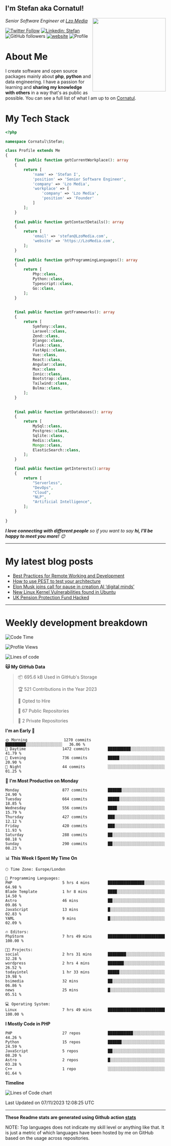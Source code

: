 <h2>I'm Stefan aka Cornatul! </h2>
<img align='right' src="https://i.giphy.com/media/YePKU8cVoIF3afvi8s/giphy.webp" width="230">
<p><em>Senior Software Engineer at <a href="https:/lzomedia.com/">Lzo Media
</a>
</em></p>

[![Twitter Follow](https://img.shields.io/twitter/follow/cornatul?label=Follow)](https://twitter.com/intent/follow?screen_name=cornatul)
[![Linkedin: Stefan](https://img.shields.io/badge/cornatul-blue?style=flat-square&logo=Linkedin&logoColor=white&link=https://www.linkedin.com/in/cornatul/)](https://www.linkedin.com/in/cornatul/)
![GitHub followers](https://img.shields.io/github/followers/cornatul?label=Follow&style=social)
[![website](https://img.shields.io/badge/Website-46a2f1.svg?&style=flat-square&logo=Google-Chrome&logoColor=white&link=https://cornatul.com/)](https://cornatul.com/)
![Profile](https://visitor-badge.glitch.me/badge?page_id=cornatul.cornatul)



# About Me
I create software and open source packages mainly about **php**, **python** and data engineering. 
I have a passion for learning and **sharing my knowledge with others** in a way that's as public as possible. 
You can see a full list of what I am up to on [Cornatul](https://lzomedia.com).


# My Tech Stack

```php
<?php

namespace Cornatul\Stefan;

class Profile extends Me
{
    final public function getCurrentWorkplace(): array
    {
        return [
            'name' => 'Stefan I',
            'position' => 'Senior Software Engineer',
            'company' => 'Lzo Media',
            'workplace' => [
                'company' => 'Lzo Media',
                'position' => 'Founder'         
            ]
        ];
    }
    
    final public function getContactDetails(): array
    {
        return [
            'email' => 'stefan@LzoMedia.com',
            'website' => 'https://LzoMedia.com',
        ];
    }
    
    final public function getProgrammingLanguages(): array
    {
        return [
            Php::class,
            Python::class,
            Typescript::class,
            Go::class,
        ];
    }
    
    
    final public function getFrameworks(): array
    {
        return [
            Symfony::class,
            Laravel::class,
            Zend::class,
            Django::class,
            Flask::class,
            FastApi::class,
            Vue::class,
            React::class,
            Angular::class,
            Mux::class
            Ionic::class,
            Bootstrap::class,
            Tailwind::class,
            Bulma::class,
        ];
    }
    
    
    final public function getDatabases(): array
    {
        return [
            MySql::class,
            Postgres::class,
            Sqlite::class,
            Redis::class,
            Mongo::class,
            ElasticSearch::class,
        ];
    }

    final public function getInterests():array
    {
        return [
            "Serverless",
            "DevOps",
            "Cloud",
            "NLP",
            "Artificial Intelligence",
        ];
    }
   
}
```
 <em><b>I love connecting with different people</b> so if you want to say <b>hi, I'll be happy to meet you more!</b> 😊</em>

---
# My latest blog posts
<!-- BLOG-POST-LIST:START -->
- [Best Practices for Remote Working and Development](https://lzomedia.com/best-practices-for-remote-working-and-development/)
- [How to use PEST to test your architecture](https://lzomedia.com/how-to-use-pest-to-test-your-architecture/)
- [Elon Musk joins call for pause in creation  AI ‘digital minds’](https://lzomedia.com/elon-musk-joins-call-for-pause-in-creation-ai-digital-minds/)
- [New Linux Kernel Vulnerabilities found in Ubuntu](https://lzomedia.com/linux-kernel-vulnerabilities-in-ubuntu/)
- [UK Pension Protection Fund Hacked](https://lzomedia.com/uk-pension-protection-fund-hacked/)
<!-- BLOG-POST-LIST:END -->

---
# Weekly development breakdown
<!--START_SECTION:waka-->
![Code Time](http://img.shields.io/badge/Code%20Time-306%20hrs%209%20mins-blue)

![Profile Views](http://img.shields.io/badge/Profile%20Views-0-blue)

![Lines of code](https://img.shields.io/badge/From%20Hello%20World%20I%27ve%20Written-18.4%20million%20lines%20of%20code-blue)

**🐱 My GitHub Data** 

> 📦 695.6 kB Used in GitHub's Storage 
 > 
> 🏆 521 Contributions in the Year 2023
 > 
> 💼 Opted to Hire
 > 
> 📜 67 Public Repositories 
 > 
> 🔑 2 Private Repositories 
 > 
**I'm an Early 🐤** 

```text
🌞 Morning                1270 commits        █████████░░░░░░░░░░░░░░░░   36.06 % 
🌆 Daytime                1472 commits        ██████████░░░░░░░░░░░░░░░   41.79 % 
🌃 Evening                736 commits         █████░░░░░░░░░░░░░░░░░░░░   20.90 % 
🌙 Night                  44 commits          ░░░░░░░░░░░░░░░░░░░░░░░░░   01.25 % 
```
📅 **I'm Most Productive on Monday** 

```text
Monday                   877 commits         ██████░░░░░░░░░░░░░░░░░░░   24.90 % 
Tuesday                  664 commits         █████░░░░░░░░░░░░░░░░░░░░   18.85 % 
Wednesday                556 commits         ████░░░░░░░░░░░░░░░░░░░░░   15.79 % 
Thursday                 427 commits         ███░░░░░░░░░░░░░░░░░░░░░░   12.12 % 
Friday                   420 commits         ███░░░░░░░░░░░░░░░░░░░░░░   11.93 % 
Saturday                 288 commits         ██░░░░░░░░░░░░░░░░░░░░░░░   08.18 % 
Sunday                   290 commits         ██░░░░░░░░░░░░░░░░░░░░░░░   08.23 % 
```


📊 **This Week I Spent My Time On** 

```text
🕑︎ Time Zone: Europe/London

💬 Programming Languages: 
PHP                      5 hrs 4 mins        ████████████████░░░░░░░░░   64.98 % 
Blade Template           1 hr 8 mins         ████░░░░░░░░░░░░░░░░░░░░░   14.50 % 
Astro                    46 mins             ██░░░░░░░░░░░░░░░░░░░░░░░   09.86 % 
JavaScript               13 mins             █░░░░░░░░░░░░░░░░░░░░░░░░   02.83 % 
YAML                     9 mins              █░░░░░░░░░░░░░░░░░░░░░░░░   02.09 % 

🔥 Editors: 
PhpStorm                 7 hrs 49 mins       █████████████████████████   100.00 % 

🐱‍💻 Projects: 
social                   2 hrs 31 mins       ████████░░░░░░░░░░░░░░░░░   32.28 % 
wordpress                2 hrs 4 mins        ███████░░░░░░░░░░░░░░░░░░   26.52 % 
todayintel               1 hr 33 mins        █████░░░░░░░░░░░░░░░░░░░░   19.98 % 
bsimedia                 32 mins             ██░░░░░░░░░░░░░░░░░░░░░░░   06.86 % 
news                     25 mins             █░░░░░░░░░░░░░░░░░░░░░░░░   05.51 % 

💻 Operating System: 
Linux                    7 hrs 49 mins       █████████████████████████   100.00 % 
```

**I Mostly Code in PHP** 

```text
PHP                      27 repos            ███████████░░░░░░░░░░░░░░   44.26 % 
Python                   15 repos            ██████░░░░░░░░░░░░░░░░░░░   24.59 % 
JavaScript               5 repos             ██░░░░░░░░░░░░░░░░░░░░░░░   08.20 % 
Astro                    2 repos             █░░░░░░░░░░░░░░░░░░░░░░░░   03.28 % 
C++                      1 repo              ░░░░░░░░░░░░░░░░░░░░░░░░░   01.64 % 
```



**Timeline**

![Lines of Code chart](https://raw.githubusercontent.com/cornatul/cornatul/master/assets/bar_graph.png)


 Last Updated on 07/11/2023 12:08:25 UTC
<!--END_SECTION:waka-->


---


**These Readme stats are generated using Github action [stats](https://github.com/cornatul/stats)**

NOTE: Top languages does not indicate my skill level or anything like that. 
It is just a metric of which languages have been hosted by me on GitHub based on the usage across repositories. 
